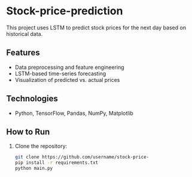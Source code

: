 # Stock-price-prediction
This project uses LSTM to predict stock prices for the next day based on historical data.

## Features
- Data preprocessing and feature engineering
- LSTM-based time-series forecasting
- Visualization of predicted vs. actual prices

## Technologies
- Python, TensorFlow, Pandas, NumPy, Matplotlib

## How to Run
1. Clone the repository:
   ```bash
   git clone https://github.com/username/stock-price-
   pip install -r requirements.txt
   python main.py
